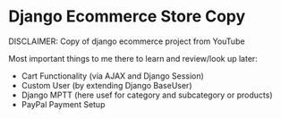 # Django Ecommerce Store Copy
DISCLAIMER: Copy of django ecommerce project from YouTube

Most important things to me there to learn and review/look up later:
  - Cart Functionality (via AJAX and Django Session)
  - Custom User (by extending Django BaseUser)
  - Django MPTT (here usef for category and subcategory or products)
  - PayPal Payment Setup
